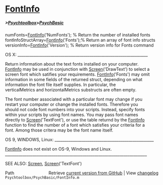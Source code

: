 # [FontInfo](FontInfo)
##### >[Psychtoolbox](Psychtoolbox)>[PsychBasic](PsychBasic)

numFonts=[FontInfo](FontInfo)('NumFonts');        % Return the number of installed fonts  
fontInfoStructArray=[FontInfo](FontInfo)('Fonts');% Return an array of font info structs  
versionInfo=[FontInfo](FontInfo)('Version');      % Return version info for Fonts command  
  
OS X: \_\_\_\_\_\_\_\_\_\_\_\_\_\_\_\_\_\_\_\_\_\_\_\_\_\_\_\_\_\_\_\_\_\_\_\_\_\_\_\_\_\_\_\_\_\_\_\_\_\_\_\_\_\_\_\_\_\_\_\_\_\_\_\_\_\_\_  
  
Return information about the text fonts installed on your computer.  
[FontInfo](FontInfo) may be used in conjunction with [Screen](Screen)('DrawText') to select a  
screen font which satifies your requirements.  [FontInfo](FontInfo)('Fonts') may omit  
information in some fields of the returned struct, depending on what  
information the font file itself supplies.  In particular, the  
verticalMetrics and horizontalMetrics substructs are often empty.  
  
The font number associated with a particular font may change if you  
restart your computer or change the installed fonts.  Therefore you   
should not code font  numbers into your scripts.  Instead, specify fonts  
within your scripts by using font names.  You may pass font names  
directly to [Screen](Screen)('TextFont'), or use the table returnd by the [FontInfo](FontInfo)  
function to find the number of a font which satisfies your criteria for a  
font.  Among those critera may be the font name itself.  
  
OS 9, WINDOWS, Linux: \_\_\_\_\_\_\_\_\_\_\_\_\_\_\_\_\_\_\_\_\_\_\_\_\_\_\_\_\_\_\_\_\_\_\_\_\_\_\_\_\_\_\_\_\_\_\_\_\_\_\_  
  
[FontInfo](FontInfo) does not exist on OS-9, Windows and Linux.  
\_\_\_\_\_\_\_\_\_\_\_\_\_\_\_\_\_\_\_\_\_\_\_\_\_\_\_\_\_\_\_\_\_\_\_\_\_\_\_\_\_\_\_\_\_\_\_\_\_\_\_\_\_\_\_\_\_\_\_\_\_\_\_\_\_\_\_\_\_\_\_\_\_  
  
SEE ALSO: [Screen](Screen), [Screen](Screen)('TextFont')  




<div class="code_header" style="text-align:right;">
  <span style="float:left;">Path&nbsp;&nbsp;</span> <span class="counter">Retrieve <a href=
  "https://raw.github.com/Psychtoolbox-3/Psychtoolbox-3/beta/Psychtoolbox/PsychBasic/FontInfo.m">current version from GitHub</a> | View <a href=
  "https://github.com/Psychtoolbox-3/Psychtoolbox-3/commits/beta/Psychtoolbox/PsychBasic/FontInfo.m">changelog</a></span>
</div>
<div class="code">
  <code>Psychtoolbox/PsychBasic/FontInfo.m</code>
</div>


